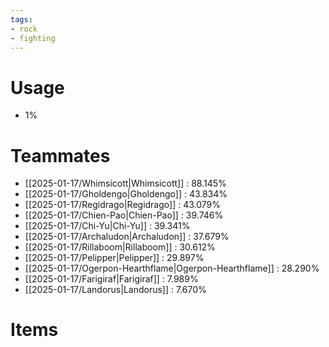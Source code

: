 ```yaml
---
tags:
- rock
- fighting
---
```

# Usage
- 1%
# Teammates
- [[2025-01-17/Whimsicott|Whimsicott]] : 88.145%
- [[2025-01-17/Gholdengo|Gholdengo]] : 43.834%
- [[2025-01-17/Regidrago|Regidrago]] : 43.079%
- [[2025-01-17/Chien-Pao|Chien-Pao]] : 39.746%
- [[2025-01-17/Chi-Yu|Chi-Yu]] : 39.341%
- [[2025-01-17/Archaludon|Archaludon]] : 37.679%
- [[2025-01-17/Rillaboom|Rillaboom]] : 30.612%
- [[2025-01-17/Pelipper|Pelipper]] : 29.897%
- [[2025-01-17/Ogerpon-Hearthflame|Ogerpon-Hearthflame]] : 28.290%
- [[2025-01-17/Farigiraf|Farigiraf]] : 7.989%
- [[2025-01-17/Landorus|Landorus]] : 7.670%
# Items